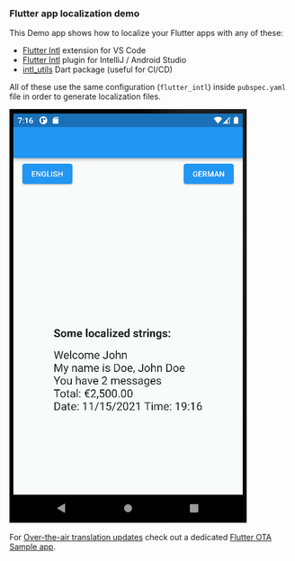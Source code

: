 ### Flutter app localization demo

This Demo app shows how to localize your Flutter apps with any of these:

- [Flutter Intl](https://marketplace.visualstudio.com/items?itemName=localizely.flutter-intl) extension for VS Code
- [Flutter Intl](https://plugins.jetbrains.com/plugin/13666-flutter-intl) plugin for IntelliJ / Android Studio
- [intl_utils](https://pub.dev/packages/intl_utils) Dart package (useful for CI/CD)

All of these use the same configuration (`flutter_intl`) inside `pubspec.yaml` file in order to generate localization files.

![demo](./demo.gif)

For [Over-the-air translation updates](https://localizely.com/flutter-over-the-air/) check out a dedicated [Flutter OTA Sample app](https://github.com/localizely/flutter-ota-sample-app/).
